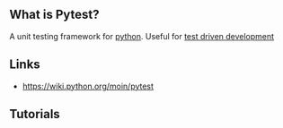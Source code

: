 ## What is Pytest?
A unit testing framework for [python][python]. Useful for [test driven development][tdd]

## Links
- https://wiki.python.org/moin/pytest

## Tutorials

<!-- Embedded links -->
[tdd]: https://github.com/nchristie/tech_notes/blob/master/t/tdd.md
[python]: https://github.com/nchristie/tech_notes/blob/master/p/python.md
